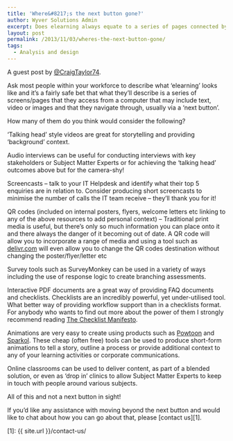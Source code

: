 ```yaml
---
title: 'Where&#8217;s the next button gone?'
author: Wyver Solutions Admin
excerpt: Does elearning always equate to a series of pages connected by next and previous buttons? In this post Craig Taylor explores alternative forms of elearning, without a next button in sight!
layout: post
permalink: /2013/11/03/wheres-the-next-button-gone/
tags:
  - Analysis and design
---
```

A guest post by <a href="https://twitter.com/CraigTaylor74" target="_blank">@CraigTaylor74</a>.

<p dir="ltr">
  Ask most people within your workforce to describe what &#8216;elearning&#8217; looks like and it&#8217;s a fairly safe bet that what they&#8217;ll describe is a series of screens/pages that they access from a computer that may include text, video or images and that they navigate through, usually via a &#8216;next button&#8217;.
</p>

<p dir="ltr">
  How many of them do you think would consider the following?
</p>

<p dir="ltr">
  &#8216;Talking head&#8217; style videos are great for storytelling and providing &#8216;background&#8217; context.
</p>

<p dir="ltr">
  Audio interviews can be useful for conducting interviews with key stakeholders or Subject Matter Experts or for achieving the &#8216;talking head&#8217; outcomes above but for the camera-shy!
</p>

<p dir="ltr">
  Screencasts &#8211; talk to your IT Helpdesk and identify what their top 5 enquiries are in relation to. Consider producing short screencasts to minimise the number of calls the IT team receive &#8211; they&#8217;ll thank you for it!
</p>

<p dir="ltr">
  QR codes (included on internal posters, flyers, welcome letters etc linking to any of the above resources to add personal context) &#8211; Traditional print media is useful, but there&#8217;s only so much information you can place onto it and there always the danger of it becoming out of date. A QR code will allow you to incorporate a range of media and using a tool such as <a href="http://delivr.com/">delivr.com</a> will even allow you to change the QR codes destination without changing the poster/flyer/letter etc
</p>

<p dir="ltr">
  Survey tools such as SurveyMonkey can be used in a variety of ways including the use of response logic to create branching assessments.
</p>

<p dir="ltr">
  Interactive PDF documents are a great way of providing FAQ documents and checklists. Checklists are an incredibly powerful, yet under-utilised tool. What better way of providing workflow support than in a checklists format. For anybody who wants to find out more about the power of them I strongly recommend reading <a href="http://www.amazon.co.uk/Checklist-Manifesto-How-Things-Right/dp/1846683149">The Checklist Manifesto</a>.
</p>

<p dir="ltr">
  Animations are very easy to create using products such as <a href="http://www.powtoon.com/">Powtoon</a> and <a href="http://www.sparkol.com/">Sparkol</a>. These cheap (often free) tools can be used to produce short-form animations to tell a story, outline a process or provide additional context to any of your learning activities or corporate communications.
</p>

<p dir="ltr">
  Online classrooms can be used to deliver content, as part of a blended solution, or even as &#8216;drop in&#8217; clinics to allow Subject Matter Experts to keep in touch with people around various subjects.
</p>

<p dir="ltr">
  All of this and not a next button in sight!
</p>

If you’d like any assistance with moving beyond the next button and would like to chat about how you can go about that, please [contact us][1].

 [1]: {{ site.url }}/contact-us/
